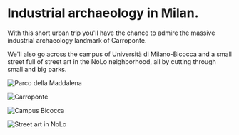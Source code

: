 # Industrial archaeology in Milan.

With this short urban trip you'll have the chance to admire the massive industrial archaeology landmark of Carroponte.

We'll also go across the campus of Università di Milano-Bicocca and a small street full of street art in the NoLo neighborhood, all by cutting through small and big parks.

![Parco della Maddalena](https://lh3.ggpht.com/p/AF1QipMEr8FX3-toTxCHBejMbzL9gK4tZnly8XOPXbyc=s1536)

![Carroponte](https://lh3.ggpht.com/p/AF1QipPPJtava7mbFgJoU4MEiHL7Cn2A1kK4G9t22C8n=s1536)

![Campus Bicocca](https://lh3.ggpht.com/p/AF1QipNTZrcizhI3eoHTP__QbE2IB8YlQY6MwjPYQ6Td=s1536)

![Street art in NoLo](https://lh3.ggpht.com/p/AF1QipP7ZNnbe8mFijGyjCuH6uFNd2UZZoja93xFKdK9=s1536)
